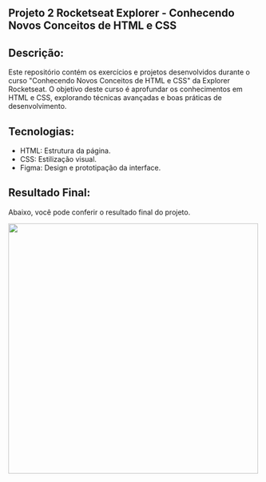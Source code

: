 ## Projeto 2 Rocketseat Explorer - Conhecendo Novos Conceitos de HTML e CSS

## Descrição:
Este repositório contém os exercícios e projetos desenvolvidos durante o curso "Conhecendo Novos Conceitos de HTML e CSS" da Explorer Rocketseat. 
O objetivo deste curso é aprofundar os conhecimentos em HTML e CSS, explorando técnicas avançadas e boas práticas de desenvolvimento.

## Tecnologias:

- HTML: Estrutura da página.
- CSS: Estilização visual.
- Figma: Design e prototipação da interface.

## Resultado Final:

Abaixo, você pode conferir o resultado final do projeto.

<img target="_blank" src="https://github.com/user-attachments/assets/24e1943d-05a6-4a8f-90a3-555b072686c9" min-width="500px" max-width="500px" width="500px"  alt="" >
